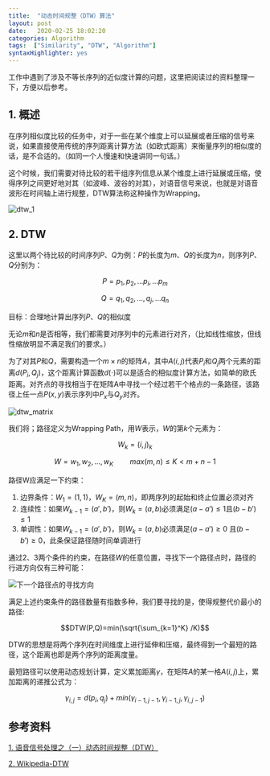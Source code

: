 ```yaml
---
title:  "动态时间规整（DTW）算法"
layout: post
date:   2020-02-25 18:02:20
categories: Algorithm
tags:  ["Similarity", "DTW", "Algorithm"]
syntaxHighlighter: yes
---
```


工作中遇到了涉及不等长序列的近似度计算的问题，这里把阅读过的资料整理一下，方便以后参考。

<!--more-->

## 1. 概述

在序列相似度比较的任务中，对于一些在某个维度上可以延展或者压缩的信号来说，如果直接使用传统的序列距离计算方法（如欧式距离）来衡量序列的相似度的话，是不合适的。（如同一个人慢速和快速讲同一句话。）

这个时候，我们需要对待比较的若干组序列信息从某个维度上进行延展或压缩，使得序列之间更好地对其（如波峰、波谷的对其），对语音信号来说，也就是对语音波形在时间轴上进行规整，DTW算法称这种操作为Wrapping。

![dtw_1](http://qiniu.shihanmax.top/20200225190714_4seWYG_Screenshot.jpeg)

## 2. DTW

这里以两个待比较的时间序列$P$、$Q$为例：$P$的长度为$m$、$Q$的长度为$n$，则序列$P$、$Q$分别为：

$$P=p_1,p_2,...p_i,...p_m$$

$$Q=q_1,q_2,...,q_j,...q_n$$

目标：合理地计算出序列$P$、$Q$的相似度

无论$m$和$n$是否相等，我们都需要对序列中的元素进行对齐，（比如线性缩放，但线性缩放明显不满足我们的要求。）

为了对其$P$和$Q$，需要构造一个$m \times n$的矩阵$A$，其中$A(i,j)$代表$P_i$和$Q_j$两个元素的距离$d(P_i,Q_j)$，这个距离计算函数$d(\cdot)$可以是适合的相似度计算方法，如简单的欧氏距离。对齐点的寻找相当于在矩阵A中寻找一个经过若干个格点的一条路径，该路径上任一点$P(x,y)$表示序列中$P_x$与$Q_y$对齐。

![dtw_matrix](http://qiniu.shihanmax.top/20200225190809_bC3SkL_Screenshot.jpeg)

我们将；路径定义为Wrapping Path，用$W$表示，$W$的第$k$个元素为：

$$W_k=(i,j)_k$$

$$W=w_1,w_2,...,w_K\quad \quad max(m,n)\le K\lt m+n-1$$

路径W应满足一下约束：

1.  边界条件：$W_1=(1,1)$，$W_K=(m,n)$，即两序列的起始和终止位置必须对齐
2.  连续性：如果$W_{k-1}=(a',b')$，则$W_k=(a,b)$必须满足$(a-a') \le 1$且$(b-b') \le 1$
3.  单调性：如果$W_{k-1}=(a',b')$，则$W_k=(a,b)$必须满足$(a-a') \ge 0$ 且$(b-b') \ge 0$，此条保证路径随时间单调进行

通过2、3两个条件的约束，在路径$W$的任意位置，寻找下一个路径点时，路径的行进方向仅有三种可能：

![下一个路径点的寻找方向](http://qiniu.shihanmax.top/20200225174006_6P6yzF_20130620200949125.jpeg)

满足上述约束条件的路径数量有指数多种，我们要寻找的是，使得规整代价最小的路径:

$$DTW(P,Q)=min(\sqrt{\sum_{k=1}^K} /K)$$

DTW的思想是将两个序列在时间维度上进行延伸和压缩，最终得到一个最短的路径，这个距离也即是两个序列的距离度量。

最短路径可以使用动态规划计算，定义累加距离$\gamma$，在矩阵$A$的某一格$A(i,j)$上，累加距离的递推公式为：

$$\gamma_{i,j}=d(p_i,q_j)+min(\gamma_{i-1,j-1},\gamma_{i-1,j},\gamma_{i, j-1})$$

## 参考资料

[1. 语音信号处理之（一）动态时间规整（DTW）](https://blog.csdn.net/zouxy09/article/details/9140207)

[2. Wikipedia-DTW](https://en.wikipedia.org/wiki/Dynamic_time_warping)

